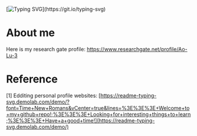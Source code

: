 [![Typing SVG](https://readme-typing-svg.demolab.com?font=Time+New+Romans&pause=1000&vCenter=true&width=435&lines=%3E%3E%3E+Welcome+to+my+github+repo!;%3E%3E%3E+Looking+for+interesting+things+to+learn;%3E%3E%3E+Have+a+good+time!)](https://git.io/typing-svg)
# About me
Here is my research gate profile: https://www.researchgate.net/profile/Ao-Lu-3
# Reference
[1] Edditing personal profile websites: [https://readme-typing-svg.demolab.com/demo/?font=Time+New+Romans&vCenter=true&lines=%3E%3E%3E+Welcome+to+my+github+repo!;%3E%3E%3E+Looking+for+interesting+things+to+learn;%3E%3E%3E+Have+a+good+time!](https://readme-typing-svg.demolab.com/demo/)
